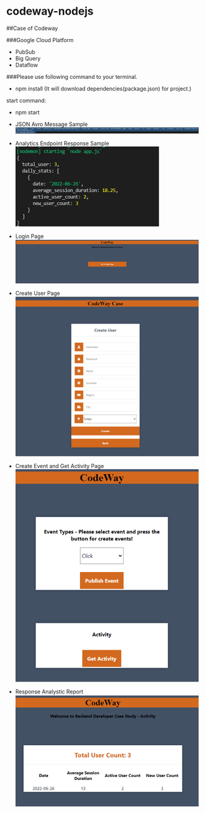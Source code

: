 # codeway-nodejs
##Case of Codeway

###Google Cloud Platform
  - PubSub 
  - Big Query 
  - Dataflow

###Please use following command to your terminal.
- npm install
(It will download dependencies(package.json) for project.)

start command: 
- npm start


- JSON Avro Message Sample
![alt text](https://github.com/Meowcu/codeway-nodejs/blob/main/docs/img/JSONAvroMessageSample.PNG "JSON Avro Message Sample")
- Analytics Endpoint Response Sample
![alt text](https://github.com/Meowcu/codeway-nodejs/blob/main/docs/img/AnalyticsEndpointResponseSample.PNG "Analytics Endpoint Response Sample")
- Login Page
![alt text](https://github.com/Meowcu/codeway-nodejs/blob/main/docs/img/loginpage.PNG "Login Page")
- Create User Page
![alt text](https://github.com/Meowcu/codeway-nodejs/blob/main/docs/img/createuserpage.PNG "Create User Page")
- Create Event and Get Activity Page
![alt text](https://github.com/Meowcu/codeway-nodejs/blob/main/docs/img/eventAndactivitypage.PNG "Create Event and Get Activity Page")
- Response Analystic Report
![alt text](https://github.com/Meowcu/codeway-nodejs/blob/main/docs/img/responseanalysticreport.PNG "Response Analystic Report")






